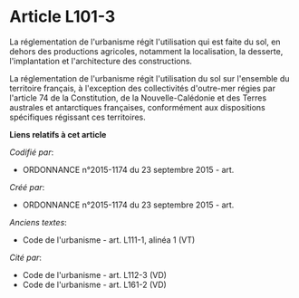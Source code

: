 # Article L101-3

La réglementation de l'urbanisme régit l'utilisation qui est faite du sol, en dehors des productions agricoles, notamment la
localisation, la desserte, l'implantation et l'architecture des constructions.

La réglementation de l'urbanisme régit l'utilisation du sol sur l'ensemble du territoire français, à l'exception des
collectivités d'outre-mer régies par l'article 74 de la Constitution, de la Nouvelle-Calédonie et des Terres australes et
antarctiques françaises, conformément aux dispositions spécifiques régissant ces territoires.

**Liens relatifs à cet article**

_Codifié par_:

  - ORDONNANCE n°2015-1174 du 23 septembre 2015 - art.

_Créé par_:

  - ORDONNANCE n°2015-1174 du 23 septembre 2015 - art.

_Anciens textes_:

  - Code de l'urbanisme - art. L111-1, alinéa 1 (VT)

_Cité par_:

  - Code de l'urbanisme - art. L112-3 (VD)
  - Code de l'urbanisme - art. L161-2 (VD)
